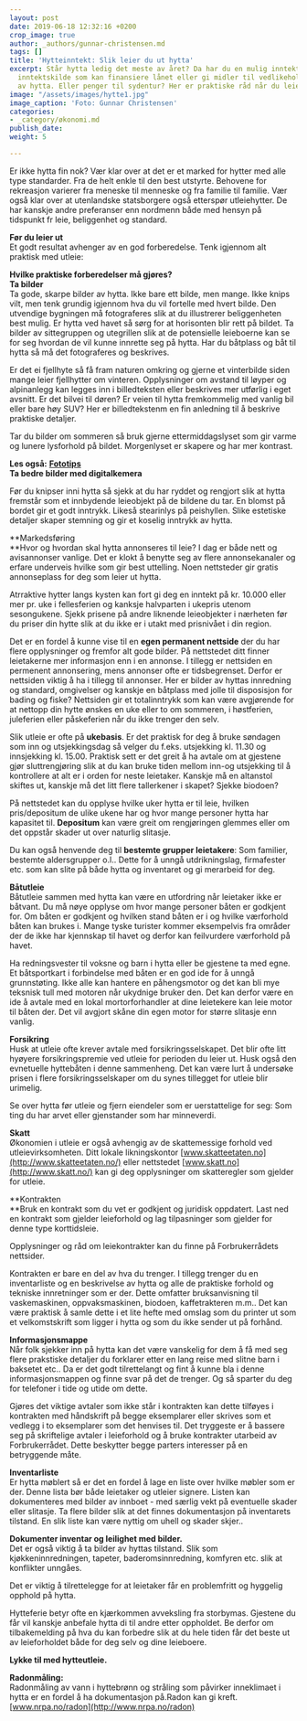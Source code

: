 ```yaml
---
layout: post
date: 2019-06-18 12:32:16 +0200
crop_image: true
author: _authors/gunnar-christensen.md
tags: []
title: 'Hytteinntekt: Slik leier du ut hytta'
excerpt: Står hytta ledig det meste av året? Da har du en mulig inntektskilde. En
  inntektskilde som kan finansiere lånet eller gi midler til vedlikehold og oppgradering
  av hytta. Eller penger til sydentur? Her er praktiske råd når du leier ut hytta.
image: "/assets/images/hytte1.jpg"
image_caption: 'Foto: Gunnar Christensen'
categories:
- _category/økonomi.md
publish_date: 
weight: 5

---
```

Er ikke hytta fin nok? Vær klar over at det er et marked for hytter med alle type standarder. Fra de helt enkle til den best utstyrte. Behovene for rekreasjon varierer fra meneske til menneske og fra familie til familie. Vær også klar over at utenlandske statsborgere også etterspør utleiehytter. De har kanskje andre preferanser enn nordmenn både med hensyn på tidspunkt fr leie, beliggenhet og standard.

**Før du leier ut**  
Et godt resultat avhenger av en god forberedelse. Tenk igjennom alt praktisk med utleie:

**Hvilke praktiske forberedelser må gjøres?**  
**Ta bilder**  
Ta gode, skarpe bilder av hytta. Ikke bare ett bilde, men mange. Ikke knips vilt, men tenk grundig igjennom hva du vil fortelle med hvert bilde. Den utvendige bygningen må fotograferes slik at du illustrerer beliggenheten best mulig. Er hytta ved havet så sørg for at horisonten blir rett på bildet. Ta bilder av sittegruppen og utegrillen slik at de potensielle leieboerne kan se for seg hvordan de vil kunne innrette seg på hytta. Har du båtplass og båt til hytta så må det fotograferes og beskrives.

Er det ei fjellhyte så få fram naturen omkring og gjerne et vinterbilde siden mange leier fjellhytter om vinteren. Opplysninger om avstand til løyper og alpinanlegg kan legges inn i billedteksten eller beskrives mer utførlig i eget avsnitt. Er det bilvei til døren? Er veien til hytta fremkommelig med vanlig bil eller bare høy SUV? Her er billedtekstenm en fin anledning til å beskrive praktiske detaljer.

Tar du bilder om sommeren så bruk gjerne ettermiddagslyset som gir varme og lunere lysforhold på bildet. Morgenlyset er skapere og har mer kontrast.

**Les også:** [**Fototips**](http://www.helping.no/fototips.htm)  
**Ta bedre bilder med digitalkemera**

Før du knipser inni hytta så sjekk at du har ryddet og rengjort slik at hytta fremstår som et innbydende leieobjekt på de bildene du tar. En blomst på bordet gir et godt inntrykk. Likeså stearinlys på peishyllen. Slike estetiske detaljer skaper stemning og gir et koselig inntrykk av hytta.

**Markedsføring  
**Hvor og hvordan skal hytta annonseres til leie? I dag er både nett og avisannonser vanlige. Det er klokt å benytte seg av flere annonsekanaler og erfare underveis hvilke som gir best uttelling. Noen nettsteder gir gratis annonseplass for deg som leier ut hytta.

Atrraktive hytter langs kysten kan fort gi deg en inntekt på kr. 10.000 eller mer pr. uke i fellesferien og kanksje halvparten i ukepris utenom sesongukene. Sjekk prisene på andre liknende leieobjekter i nærheten før du priser din hytte slik at du ikke er i utakt med prisnivået i din region.

Det er en fordel å kunne vise til en **egen permanent nettside** der du har flere opplysninger og fremfor alt gode bilder. På nettstedet ditt finner leietakerne mer informasjon enn i en annonse. I tillegg er nettsiden en permenent annonsering, mens annonser ofte er tidsbegrenset. Derfor er nettsiden viktig å ha i tillegg til annonser. Her er bilder av hyttas innredning og standard, omgivelser og kanskje en båtplass med jolle til disposisjon for bading og fiske? Nettsiden gir et totalinntrykk som kan være avgjørende for at nettopp din hytte ønskes en uke eller to om sommeren, i høstferien, juleferien eller påskeferien når du ikke trenger den selv.

Slik utleie er ofte på **ukebasis**. Er det praktisk for deg å bruke søndagen som inn og utsjekkingsdag så velger du f.eks. utsjekking kl. 11.30 og innsjekking kl. 15.00. Praktisk sett er det greit å ha avtale om at gjestene gjør sluttrengjøring slik at du kan bruke tiden mellom inn-og utsjekking til å kontrollere at alt er i orden for neste leietaker. Kanskje må en altanstol skiftes ut, kanskje må det litt flere tallerkener i skapet? Sjekke biodoen?

På nettstedet kan du opplyse hvilke uker hytta er til leie, hvilken pris/depositum de ulike ukene har og hvor mange personer hytta har kapasitet til. **Depositum** kan være greit om rengjøringen glemmes eller om det oppstår skader ut over naturlig slitasje.

Du kan også henvende deg til **bestemte grupper leietakere**: Som familier, bestemte aldersgrupper o.l.. Dette for å unngå utdrikningslag, firmafester etc. som kan slite på både hytta og inventaret og gi merarbeid for deg.

**Båtutleie**  
Båtutleie sammen med hytta kan være en utfordring når leietaker ikke er båtvant. Du må nøye opplyse om hvor mange personer båten er godkjent for. Om båten er godkjent og hvilken stand båten er i og hvilke værforhold båten kan brukes i. Mange tyske turister kommer eksempelvis fra områder der de ikke har kjennskap til havet og derfor kan feilvurdere værforhold på havet.

Ha redningsvester til voksne og barn i hytta eller be gjestene ta med egne. Et båtsportkart i forbindelse med båten er en god ide for å unngå grunnstøting. Ikke alle kan hantere en påhengsmotor og det kan bli mye teksnisk tull med motoren når ukydnige bruker den. Det kan derfor være en ide å avtale med en lokal mortorforhandler at dine leietekere kan leie motor til båten der. Det vil avgjort skåne din egen motor for større slitasje enn vanlig.

**Forsikring**  
Husk at utleie ofte krever avtale med forsikringsselskapet. Det blir ofte litt hyøyere forsikringspremie ved utleie for perioden du leier ut. Husk også den evnetuelle hyttebåten i denne sammenheng. Det kan være lurt å undersøke prisen i flere forsikringsselskaper om du synes tillegget for utleie blir urimelig.

Se over hytta før utleie og fjern eiendeler som er uerstattelige for seg: Som ting du har arvet eller gjenstander som har minneverdi.

**Skatt**  
Økonomien i utleie er også avhengig av de skattemessige forhold ved utleievirksomheten. Ditt lokale likningskontor [www.skatteetaten.no](http://www.skatteetaten.no/) eller nettstedet [www.skatt.no](http://www.skatt.no/) kan gi deg opplysninger om skatteregler som gjelder for utleie.

**Kontrakten  
**Bruk en kontrakt som du vet er godkjent og juridisk oppdatert. Last ned en kontrakt som gjelder leieforhold og lag tilpasninger som gjelder for denne type korttidsleie.

Opplysninger og råd om leiekontrakter kan du finne på Forbrukerrådets nettsider.

Kontrakten er bare en del av hva du trenger. I tillegg trenger du en inventarliste og en beskrivelse av hytta og alle de praktiske forhold og tekniske innretninger som er der. Dette omfatter bruksanvisning til vaskemaskinen, oppvaksmaskinen, biodoen, kaffetrakteren m.m.. Det kan være praktisk å samle dette i et lite hefte med omslag som du printer ut som et velkomstskrift som ligger i hytta og som du ikke sender ut på forhånd.

**Informasjonsmappe**  
Når folk sjekker inn på hytta kan det være vanskelig for dem å få med seg flere prakstiske detaljer du forklarer etter en lang reise med slitne barn i baksetet etc.. Da er det godt tilrettelangt og fint å kunne bla i denne informasjonsmappen og finne svar på det de trenger. Og så sparter du deg for telefoner i tide og utide om dette.

Gjøres det viktige avtaler som ikke står i kontrakten kan dette tilføyes i kontrakten med håndskrift på begge eksemplarer eller skrives som et vedlegg i to eksemplarer som det henvises til. Det tryggeste er å bassere seg på skriftelige avtaler i leieforhold og å bruke kontrakter utarbeid av Forbrukerrådet. Dette beskytter begge parters interesser på en betryggende måte.

**Inventarliste**  
Er hytta møblert så er det en fordel å lage en liste over hvilke møbler som er der. Denne lista bør både leietaker og utleier signere. Listen kan dokumenteres med bilder av innboet - med særlig vekt på eventuelle skader eller slitasje. Ta flere bilder slik at det finnes dokumentasjon på inventarets tilstand. En slik liste kan være nyttig om uhell og skader skjer..

**Dokumenter inventar og leilighet med bilder.**  
Det er også viktig å ta bilder av hyttas tilstand. Slik som kjøkkeninnredningen, tapeter, baderomsinnredning, komfyren etc. slik at konflikter unngåes.

Det er viktig å tilrettelegge for at leietaker får en problemfritt og hyggelig opphold på hytta.

Hytteferie betyr ofte en kjærkommen avveksling fra storbymas. Gjestene du får vil kanskje anbefale hytta di til andre etter oppholdet. Be derfor om tilbakemelding på hva du kan forbedre slik at du hele tiden får det beste ut av leieforholdet både for deg selv og dine leieboere.

**Lykke til med hytteutleie.**

**Radonmåling:**  
Radonmåling av vann i hyttebrønn og stråling som påvirker inneklimaet i hytta er en fordel å ha dokumentasjon på.Radon kan gi kreft.  
[www.nrpa.no/radon](http://www.nrpa.no/radon)